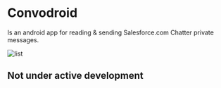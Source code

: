 # Convodroid

Is an android app for reading & sending Salesforce.com Chatter private messages.

![list](http://dl.dropbox.com/u/6682148/pm_list.png)

## Not under active development
